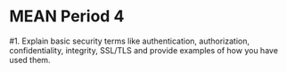 # MEAN Period 4

#1. Explain basic security terms like authentication, authorization, confidentiality, integrity, SSL/TLS and provide
examples of how you have used them.
